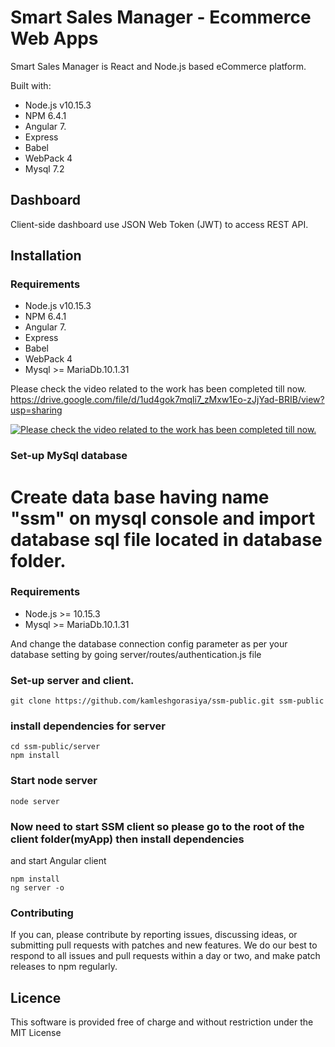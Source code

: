 # Smart Sales Manager - Ecommerce  Web Apps

Smart Sales Manager is React and Node.js based eCommerce platform.

Built with:
* Node.js v10.15.3
* NPM 6.4.1
* Angular 7.
* Express
* Babel
* WebPack 4
* Mysql 7.2

## Dashboard
Client-side dashboard use JSON Web Token (JWT) to access REST API.


## Installation


### Requirements
* Node.js v10.15.3
* NPM 6.4.1
* Angular 7.
* Express
* Babel
* WebPack 4
* Mysql >= MariaDb.10.1.31

Please check the video related to the work has been completed till now.
https://drive.google.com/file/d/1ud4gok7mqli7_zMxw1Eo-zJjYad-BRIB/view?usp=sharing

[![Please check the video related to the work has been completed till now.](https://drive.google.com/file/d/1ud4gok7mqli7_zMxw1Eo-zJjYad-BRIB/view?usp=sharing)](https://drive.google.com/file/d/1ud4gok7mqli7_zMxw1Eo-zJjYad-BRIB/view?usp=sharing)
### Set-up MySql database

Create data base having name "ssm" on mysql console and import database sql file located in database folder.
=======


### Requirements
* Node.js >= 10.15.3
* Mysql >= MariaDb.10.1.31


And change the database connection config parameter as per your database setting by going server/routes/authentication.js file

### Set-up server and client.

```shell 
git clone https://github.com/kamleshgorasiya/ssm-public.git ssm-public
```
### install dependencies for server

```shell
cd ssm-public/server
npm install
```
### Start node server

```shell
node server
```
### Now need to start SSM client so please go to the root of the client folder(myApp) then install dependencies
and start Angular client

```shell
npm install
ng server -o
```


### Contributing

If you can, please contribute by reporting issues, discussing ideas, or submitting pull requests with patches and new features. We do our best to respond to all issues and pull requests within a day or two, and make patch releases to npm regularly.


## Licence

This software is provided free of charge and without restriction under the MIT License
